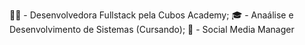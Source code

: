 👩‍💻 - Desenvolvedora Fullstack pela Cubos Academy;
🎓 - Anaálise e Desenvolvimento de Sistemas (Cursando);
📱 - Social Media Manager 
